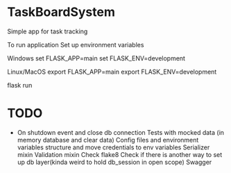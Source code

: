 TaskBoardSystem
===============
Simple app for task tracking


To run application
Set up environment variables

Windows
set FLASK_APP=main
set FLASK_ENV=development

Linux/MacOS
export FLASK_APP=main
export FLASK_ENV=development


flask run


TODO
=====

+ On shutdown event and close db connection
Tests with mocked data (in memory database and clear data)
Config files and environment variables structure and move credentials to env variables
Serializer mixin
Validation mixin
Check flake8
Check if there is another way to set up db layer(kinda weird to hold db_session in open scope)
Swagger


